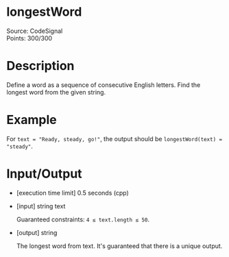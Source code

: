 # longestWord
Source: CodeSignal <br>
Points: 300/300

# Description

Define a word as a sequence of consecutive English letters. Find the longest word from the given string.

# Example

For `text = "Ready, steady, go!"`, the output should be
`longestWord(text) = "steady"`.

# Input/Output

* [execution time limit] 0.5 seconds (cpp)

* [input] string text

  Guaranteed constraints:
  `4 ≤ text.length ≤ 50`.

* [output] string

  The longest word from text. It's guaranteed that there is a unique output.
